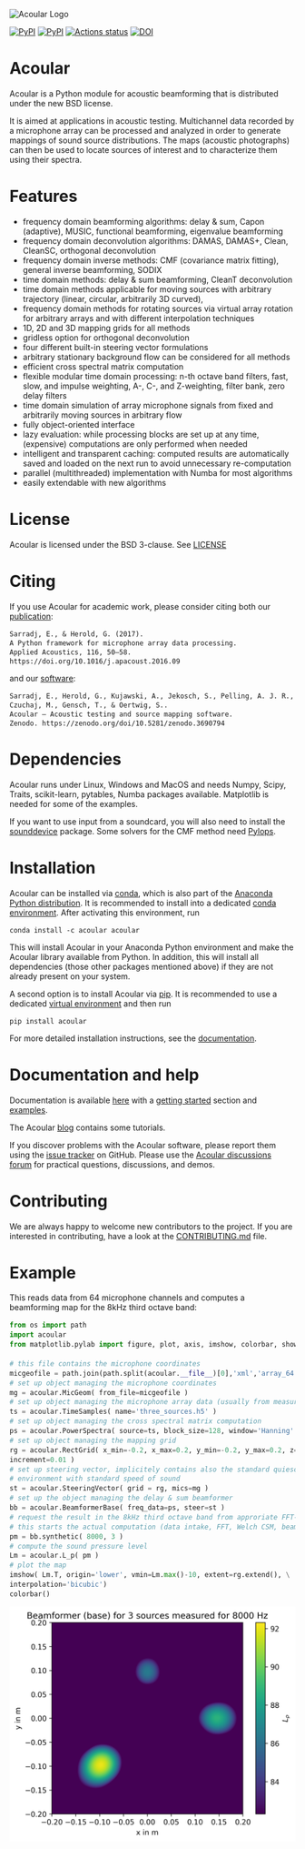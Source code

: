 ![Acoular Logo](https://github.com/acoular/acoular/blob/master/docs/source/_static/Acoular_logo.png?raw=true)

[![PyPI](https://img.shields.io/pypi/pyversions/acoular.svg)](https://pypi.org/project/acoular)
[![PyPI](https://img.shields.io/pypi/v/acoular.svg)](https://pypi.org/project/acoular)
[![Actions status](https://github.com/acoular/acoular/actions/workflows/tests.yml/badge.svg)](https://github.com/acoular/acoular/actions)
[![DOI](https://zenodo.org/badge/29729101.svg)](https://zenodo.org/doi/10.5281/zenodo.3690794)

# Acoular
Acoular is a Python module for acoustic beamforming that is distributed under the new BSD license. 

It is aimed at applications in acoustic testing. Multichannel data recorded by a microphone array can be processed and analyzed in order to generate mappings of sound source distributions. The maps (acoustic photographs) can then be used to locate sources of interest and to characterize them using their spectra. 

# Features
- frequency domain beamforming algorithms: delay & sum, Capon (adaptive), MUSIC, functional beamforming, eigenvalue beamforming
- frequency domain deconvolution algorithms: DAMAS, DAMAS+, Clean, CleanSC, orthogonal deconvolution
- frequency domain inverse methods: CMF (covariance matrix fitting), general inverse beamforming, SODIX
- time domain methods: delay & sum beamforming, CleanT deconvolution
- time domain methods applicable for moving sources with arbitrary trajectory (linear, circular, arbitrarily 3D curved), 
- frequency domain methods for rotating sources via virtual array rotation for arbitrary arrays and with different interpolation techniques
- 1D, 2D and 3D mapping grids for all methods
- gridless option for orthogonal deconvolution
- four different built-in steering vector formulations
- arbitrary stationary background flow can be considered for all methods
- efficient cross spectral matrix computation
- flexible modular time domain processing: n-th octave band filters, fast, slow, and impulse weighting, A-, C-, and Z-weighting, filter bank, zero delay filters
- time domain simulation of array microphone signals from fixed and arbitrarily moving sources in arbitrary flow
- fully object-oriented interface
- lazy evaluation: while processing blocks are set up at any time, (expensive) computations are only performed when needed
- intelligent and transparent caching: computed results are automatically saved and loaded on the next run to avoid unnecessary re-computation
- parallel (multithreaded) implementation with Numba for most algorithms
- easily extendable with new algorithms

# License
Acoular is licensed under the BSD 3-clause. See [LICENSE](LICENSE)

# Citing

If you use Acoular for academic work, please consider citing both our
[publication](https://doi.org/10.1016/j.apacoust.2016.09.015):

    Sarradj, E., & Herold, G. (2017). 
    A Python framework for microphone array data processing.
    Applied Acoustics, 116, 50–58. 
    https://doi.org/10.1016/j.apacoust.2016.09

and our [software](https://zenodo.org/doi/10.5281/zenodo.3690794):

    Sarradj, E., Herold, G., Kujawski, A., Jekosch, S., Pelling, A. J. R., Czuchaj, M., Gensch, T., & Oertwig, S..
    Acoular – Acoustic testing and source mapping software. 
    Zenodo. https://zenodo.org/doi/10.5281/zenodo.3690794

# Dependencies
Acoular runs under Linux, Windows and MacOS and needs Numpy, Scipy, Traits, scikit-learn, pytables, Numba packages available. 
Matplotlib is needed for some of the examples.

If you want to use input from a soundcard, you will also need to install the [sounddevice](https://python-sounddevice.readthedocs.io/en/0.3.12/installation.html) package. Some solvers for the CMF method need [Pylops](https://pylops.readthedocs.io/en/stable/installation.html).

# Installation

Acoular can be installed via [conda](https://docs.conda.io/en/latest/), which is also part of the [Anaconda Python distribution](https://www.anaconda.com/). It is recommended to install into a dedicated [conda environment](https://docs.conda.io/projects/conda/en/latest/user-guide/tasks/manage-environments.html). After activating this environment, run

    conda install -c acoular acoular

This will install Acoular in your Anaconda Python environment and make the Acoular library available from Python. In addition, this will install all dependencies (those other packages mentioned above) if they are not already present on your system. 

A second option is to install Acoular via [pip](https://pip.pypa.io/en/stable/). It is recommended to use a dedicated [virtual environment](https://virtualenv.pypa.io/en/latest/) and then run

    pip install acoular

For more detailed installation instructions, see the [documentation](https://acoular.org/install/index.html).

# Documentation and help
Documentation is available [here](https://acoular.org) with a
[getting started](https://acoular.org/get_started/index.html) section and
[examples](https://acoular.org/auto_examples/index.html).

The Acoular [blog](https://acoular.github.io/blog/) contains some tutorials.

If you discover problems with the Acoular software, please report them using the [issue tracker](https://github.com/acoular/acoular/issues) on GitHub. Please use the [Acoular discussions forum](https://github.com/acoular/acoular/discussions) for practical questions, discussions, and demos.

# Contributing

We are always happy to welcome new contributors to the project. 
If you are interested in contributing, have a look at the [CONTRIBUTING.md](CONTRIBUTING.md) file.

# Example
This reads data from 64 microphone channels and computes a beamforming map for the 8kHz third octave band:

```python
from os import path
import acoular
from matplotlib.pylab import figure, plot, axis, imshow, colorbar, show

# this file contains the microphone coordinates
micgeofile = path.join(path.split(acoular.__file__)[0],'xml','array_64.xml')
# set up object managing the microphone coordinates
mg = acoular.MicGeom( from_file=micgeofile )
# set up object managing the microphone array data (usually from measurement)
ts = acoular.TimeSamples( name='three_sources.h5' )
# set up object managing the cross spectral matrix computation
ps = acoular.PowerSpectra( source=ts, block_size=128, window='Hanning' )
# set up object managing the mapping grid
rg = acoular.RectGrid( x_min=-0.2, x_max=0.2, y_min=-0.2, y_max=0.2, z=0.3, \
increment=0.01 )
# set up steering vector, implicitely contains also the standard quiescent 
# environment with standard speed of sound
st = acoular.SteeringVector( grid = rg, mics=mg )
# set up the object managing the delay & sum beamformer
bb = acoular.BeamformerBase( freq_data=ps, steer=st )
# request the result in the 8kHz third octave band from approriate FFT-Lines
# this starts the actual computation (data intake, FFT, Welch CSM, beamforming)
pm = bb.synthetic( 8000, 3 )
# compute the sound pressure level
Lm = acoular.L_p( pm )
# plot the map
imshow( Lm.T, origin='lower', vmin=Lm.max()-10, extent=rg.extend(), \
interpolation='bicubic')
colorbar()
```

![result](https://github.com/acoular/acoular/blob/master/docs/source/get_started/three_source_py3_colormap.png?raw=true)


